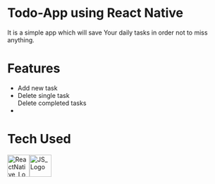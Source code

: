  <h1>Todo-App using React Native</h1>

It is a simple app which will save Your daily tasks in order not to miss anything.

# Features
<ul>
 <li>Add new task</li>
 <li>Delete single task</li>
 </li>Delete completed tasks<li>
</ul>

# Tech Used
 <div style="display: flex;">
   <a href="https://www.reactnative.dev"> <img src="https://d33wubrfki0l68.cloudfront.net/554c3b0e09cf167f0281fda839a5433f2040b349/ecfc9/img/header_logo.svg" alt="ReactNative_Logo" width="50"/>
   </a>
   <img src="http://code-institute-org.github.io/Full-Stack-Web-Developer-Stream-0/assets/javascript.png" alt="JS_Logo" width="50"/>
 </div>
